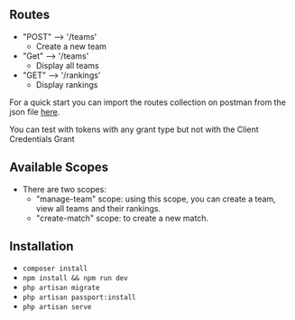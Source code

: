 ## Routes

- "POST" --> '/teams'
	- Create a new team
- "Get" --> '/teams'
	- Display all teams
- "GET" --> '/rankings'
	- Display rankings

For a quick start you can import the routes collection on postman from the json file [here](https://github.com/abdohadi/teamsAPI/blob/main/teamsAPI.postman_collection.json).

You can test with tokens with any grant type but not with the Client Credentials Grant

## Available Scopes

- There are two scopes:
	- "manage-team" scope: using this scope, you can create a team, view all teams and their rankings.
	- "create-match" scope: to create a new match. 

## Installation

- `composer install`
- `npm install && npm run dev`
- `php artisan migrate`
- `php artisan passport:install`
- `php artisan serve`
